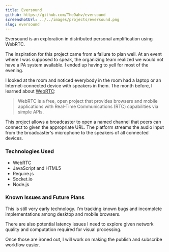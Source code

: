 ```yaml
---
title: Eversound
github: https://github.com/TheDahv/eversound
screenshotUrl: ../../images/projects/eversound.png
slug: eversound
---
```


Eversound is an exploration in distributed personal amplification using
WebRTC.

The inspiration for this project came from a failure to plan well. At an
event where I was supposed to speak, the organizing team realized we would
not have a PA system available. I ended up having to yell for most of the
evening.

I looked at the room and noticed everybody in the room had a laptop or
an Internet-connected device with speakers in them. The month before,
I learned about [WebRTC](http://www.webrtc.org/):

> WebRTC is a free, open project that provides browsers and mobile applications with Real-Time Communications (RTC) capabilities via simple APIs.

This project allows a broadcaster to open a named channel that peers can
connect to given the appropriate URL. The platform streams the audio input
from the broadcaster's microphone to the speakers of all connected devices.

### Technologies Used

* WebRTC
* JavaScript and HTML5
* Require.js
* Socket.io
* Node.js

### Known Issues and Future Plans

This is still very early technology. I'm tracking known bugs and incomplete
implementations among desktop and mobile browsers.

There are also potential latency issues I need to explore given network
quality and computation required for visual processing.

Once those are ironed out, I will work on making the publish and subscribe
workflow easier.
